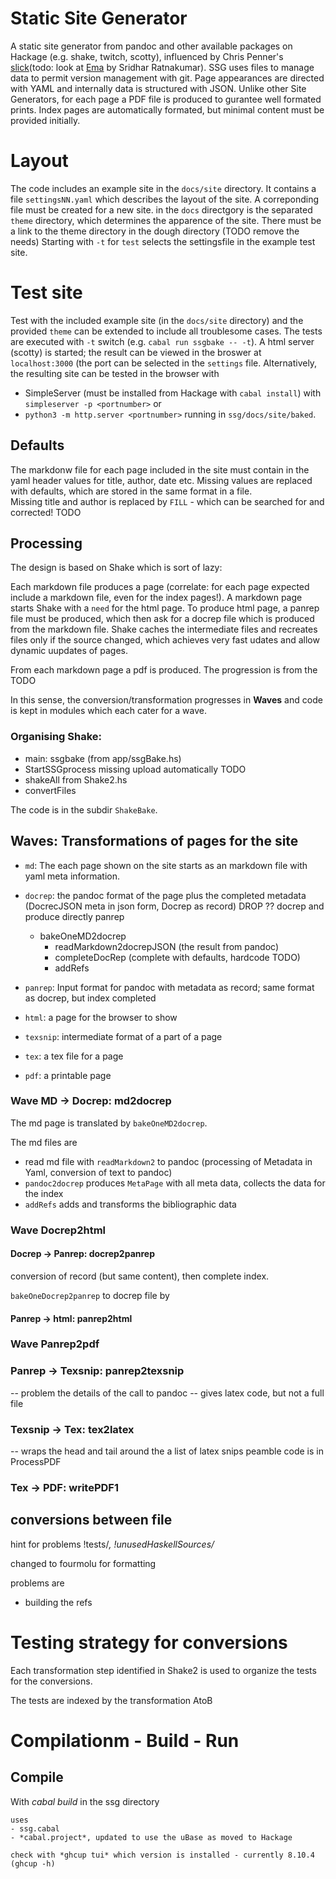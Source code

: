 # Static Site Generator
A static site generator from pandoc and other available packages on Hackage (e.g. shake, twitch, scotty), influenced by Chris Penner's [slick](https://github.com/ChrisPenner/slick#readme)(todo: look at [Ema](https://github.com/srid/ema) by  Sridhar Ratnakumar). 
SSG uses files to manage data to permit version management with git. Page appearances are directed with YAML and internally data is structured with JSON. Unlike other Site Generators, for each page a PDF file is produced to gurantee well formated prints. 
Index pages are automatically formated, but minimal content must be provided initially.
# Layout
The code includes an example site in the `docs/site` directory. It contains a file `settingsNN.yaml` which describes the layout of the site. A correponding file must be created for a new site. 
in the `docs` directgory is the separated `theme` directory, which determines the apparence of the site. There must be a link to the theme directory in the dough directory (TODO remove the needs)
Starting with `-t` for `test` selects the settingsfile in the example test site. 

# Test site
Test with the included example site (in the `docs/site` directory) and the provided `theme` can be extended to include all troublesome cases. The tests are executed with `-t` switch (e.g. `cabal run ssgbake -- -t`). A html server (scotty) is started; the result can be viewed in the broswer at `localhost:3000` (the port can be selected in the `settings` file. 
Alternatively, the resulting site can be tested in the browser with 
- SimpleServer (must be installed from Hackage with `cabal install`) with `simpleserver -p <portnumber>` or 
- `python3 -m http.server <portnumber>`
 running in `ssg/docs/site/baked`.

## Defaults
The markdonw file for each page included in the site must  contain in the yaml header values for title, author, date etc. Missing values are replaced with defaults, which are stored in the same format in a file.  
    Missing title and author is replaced by `FILL` - which can be searched for and corrected!
TODO

## Processing 
The design is based on Shake which is sort of lazy:

Each markdown file produces a page (correlate: for each page expected include a markdown file, even for the index pages!). A markdown page starts Shake with a `need` for the html page. 
To produce html page, a panrep file must be produced, which then ask for a docrep file which is produced from the markdown file. Shake caches the intermediate files and recreates files only if the source changed, which achieves very fast udates and allow dynamic uupdates of pages. 

From each markdown page a pdf is produced. The progression is from the TODO 

In this sense, the conversion/transformation progresses in **Waves** and code is kept in modules which each cater for a wave.

### Organising Shake:
- main: ssgbake (from app/ssgBake.hs)
- StartSSGprocess
    missing upload automatically TODO 
- shakeAll from Shake2.hs
- convertFiles

The code is in the subdir `ShakeBake`.

## Waves: Transformations of pages for the site
- `md`: The each page shown on the site starts as an markdown file with yaml meta information. 
- `docrep`: the pandoc format of the page plus the completed metadata (DocrecJSON meta in json form, Docrep as record)
        DROP ?? docrep and produce directly panrep
    - bakeOneMD2docrep
        - readMarkdown2docrepJSON (the result from pandoc)
        - completeDocRep (complete with defaults, hardcode TODO)
        - addRefs

- `panrep`: Input format for pandoc with metadata as record; same format as docrep, but index completed
- `html`: a page for the browser to show
- `texsnip`: intermediate format of a part of a page
- `tex`: a tex file for a page
- `pdf`: a printable page

### Wave MD -> Docrep: md2docrep
The md page is translated by `bakeOneMD2docrep`.

The md files are 
- read md file with `readMarkdown2` to pandoc (processing of Metadata in Yaml, conversion of text to pandoc)
- `pandoc2docrep` produces `MetaPage` with all meta data, collects the data for the index
- `addRefs` adds and transforms the bibliographic data 


### Wave Docrep2html
#### Docrep -> Panrep: docrep2panrep
conversion of record (but same content), then complete index.

`bakeOneDocrep2panrep` to docrep file by 
#### Panrep -> html: panrep2html

### Wave Panrep2pdf
### Panrep -> Texsnip: panrep2texsnip
-- problem the details of the call to pandoc 
-- gives latex code, but not a full file

### Texsnip -> Tex: tex2latex
-- wraps the head and tail around the a list of latex snips
peamble code is in ProcessPDF 

### Tex -> PDF: writePDF1


## conversions between file

hint for problems !tests/*, !unusedHaskellSources/*

changed to fourmolu for formatting

problems are 
- building the refs 

# Testing strategy for conversions
Each transformation step identified in Shake2 is used to organize the tests for the conversions. 

The tests are indexed by the transformation AtoB 
<!-- was named by A -->

# Compilationm - Build - Run 
## Compile
With 
    *cabal build* in the ssg directory 

    uses 
    - ssg.cabal
    - *cabal.project*, updated to use the uBase as moved to Hackage

    check with *ghcup tui* which version is installed - currently 8.10.4 (ghcup -h)